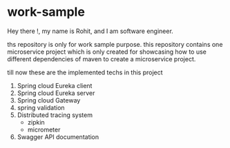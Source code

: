 # work-sample

Hey there !,
my name is Rohit, and I am software engineer.

ths repository is only for work sample purpose. this repository contains one microservice project which is only created 
for showcasing how to use different dependencies of maven to create a microservice project.

till now these are the implemented techs in this project
1. Spring cloud Eureka client
2. Spring cloud Eureka server
3. Spring cloud Gateway 
4. spring validation
5. Distributed tracing system
    - zipkin
    - micrometer
6. Swagger API documentation